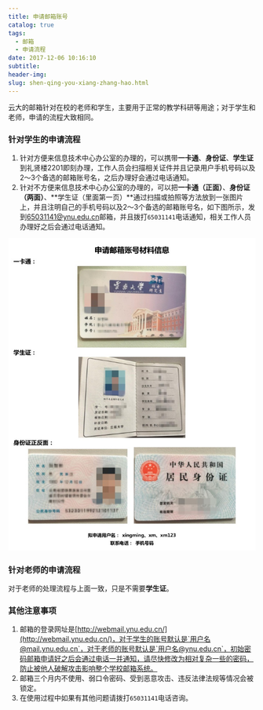 ```yaml
---
title: 申请邮箱账号
catalog: true
tags:
  - 邮箱
  - 申请流程
date: 2017-12-06 10:16:10
subtitle:
header-img:
slug: shen-qing-you-xiang-zhang-hao.html
---
```


云大的邮箱针对在校的老师和学生，主要用于正常的教学科研等用途；对于学生和老师，申请的流程大致相同。

### 针对学生的申请流程

1. 针对方便来信息技术中心办公室的办理的，可以携带**一卡通**、**身份证**、**学生证**到礼贤楼2201即刻办理，工作人员会扫描相关证件并且记录用户手机号码以及2～3个备选的邮箱账号名，之后办理好会通过电话通知。
2. 针对不方便来信息技术中心办公室的办理的，可以把**一卡通（正面）**、**身份证（两面）**、**学生证（里面第一页）**通过扫描或拍照等方法放到一张图片上，并且注明自己的手机号码以及2～3个备选的邮箱账号名，如下图所示，发到[65031141@ynu.edu.cn](mailto:65031141@ynu.edu.cn)邮箱，并且拨打`65031141`电话通知，相关工作人员办理好之后会通过电话通知。

![申请邮箱账号相关信息图示](/images/apply_for_email_account.jpg)

### 针对老师的申请流程

对于老师的处理流程与上面一致，只是不需要**学生证**。

### 其他注意事项

1. 邮箱的登录网址是[http://webmail.ynu.edu.cn/](http://webmail.ynu.edu.cn/)，对于学生的账号默认是`用户名@mail.ynu.edu.cn`，对于老师的账号默认是`用户名@ynu.edu.cn`，初始密码邮箱申请好之后会通过电话一并通知，请尽快修改为相对复杂一些的密码，防止被他人破解攻击影响整个学校邮箱系统。
2. 邮箱三个月内不使用、弱口令密码、受到恶意攻击、违反法律法规等情况会被锁定。
3. 在使用过程中如果有其他问题请拨打`65031141`电话咨询。


